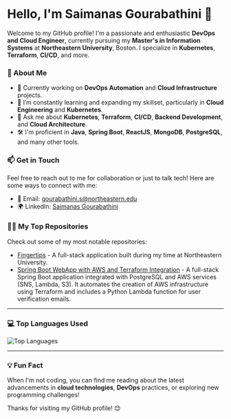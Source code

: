 # Hello, I'm Saimanas Gourabathini 👋

Welcome to my GitHub profile! I'm a passionate and enthusiastic **DevOps and Cloud Engineer**, currently pursuing my **Master's in Information Systems** at **Northeastern University**, Boston. I specialize in **Kubernetes**, **Terraform**, **CI/CD**, and more.

### 🚀 About Me
- 🔭 Currently working on **DevOps Automation** and **Cloud Infrastructure** projects.
- 🌱 I’m constantly learning and expanding my skillset, particularly in **Cloud Engineering** and **Kubernetes**.
- 💬 Ask me about **Kubernetes**, **Terraform**, **CI/CD**, **Backend Development**, and **Cloud Architecture**.
- 🛠️ I'm proficient in **Java**, **Spring Boot**, **ReactJS**, **MongoDB**, **PostgreSQL**, and many other tools.

### 📫 Get in Touch
Feel free to reach out to me for collaboration or just to talk tech! Here are some ways to connect with me:
- 📧 Email: [gourabathini.s@northeastern.edu](mailto:gourabathini.s@northeastern.edu)
- 🌍 LinkedIn: [Saimanas Gourabathini](https://www.linkedin.com/in/sai-manas-g/)

### 🧑‍💻 My Top Repositories
Check out some of my most notable repositories:

- [Fingertips](https://github.com/saimanasg/fingertips) - A full-stack application built during my time at Northeastern University.
- [Spring Boot WebApp with AWS and Terraform Integration](https://github.com/saimanasg/springboot-aws-infra) - A full-stack Spring Boot application integrated with PostgreSQL and AWS services (SNS, Lambda, S3). It automates the creation of AWS infrastructure using Terraform and includes a Python Lambda function for user verification emails.

---
### 💻 Top Languages Used

![Top Languages](https://github-readme-stats.vercel.app/api/top-langs/?username=saimanasg&langs_count=10&layout=compact&theme=radical)

---

### 💡 Fun Fact
When I'm not coding, you can find me reading about the latest advancements in **cloud technologies**, **DevOps** practices, or exploring new programming challenges!

Thanks for visiting my GitHub profile! 😊
